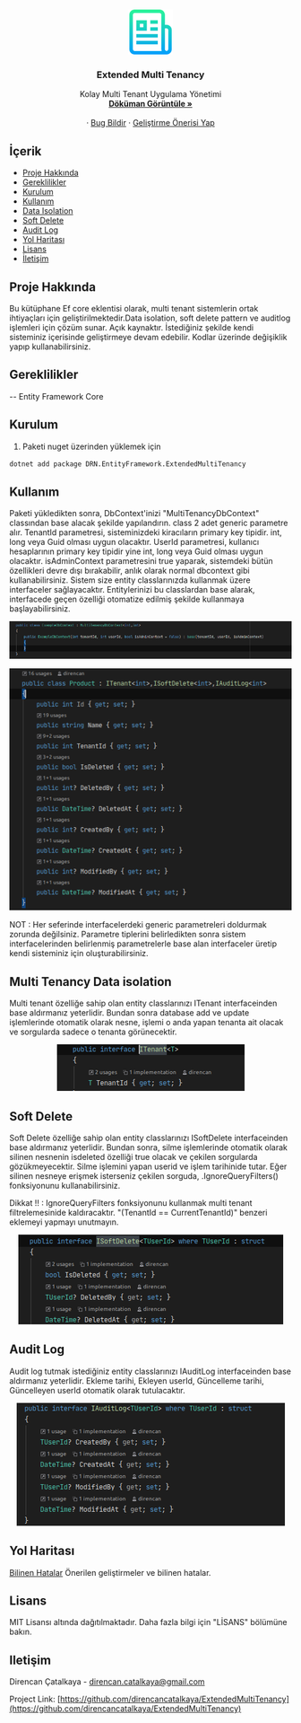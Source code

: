 

<!-- PROJECT LOGO -->
<br />
<p align="center">
    <img src="images/logo.png" alt="Logo" width="80" height="80">

  <h3 align="center">Extended Multi Tenancy</h3>

  <p align="center">
    Kolay Multi Tenant Uygulama Yönetimi
    <br />
    <a href="https://github.com/direncancatalkaya/ExtendedMultiTenancy"><strong>Döküman Görüntüle »</strong></a>
    <br />
    <br />
    ·
    <a href="https://github.com/direncancatalkaya/ExtendedMultiTenancy/issues">Bug Bildir</a>
    ·
    <a href="https://github.com/direncancatalkaya/ExtendedMultiTenancy/issues">Geliştirme Önerisi Yap</a>
  </p>
</p>

<!-- TABLE OF CONTENTS -->
## İçerik

* [Proje Hakkında](#proje-hakkında)
* [Gereklilikler](#gereklilikler)
* [Kurulum](#kurulum)
* [Kullanım](#kullanım)
* [Data Isolation](#multi-tenancy-data-isolation)
* [Soft Delete](#soft-delete)
* [Audit Log](#audit-log)
* [Yol Haritası](#yol-haritası)
* [Lisans](#lisans)
* [İletişim](#iletişim)



<!-- ABOUT THE PROJECT -->
## Proje Hakkında

  Bu kütüphane Ef core eklentisi olarak, multi tenant sistemlerin ortak ihtiyaçları için geliştirilmektedir.Data isolation, soft delete pattern ve auditlog işlemleri için çözüm sunar. Açık kaynaktır. İstediğiniz şekilde kendi sisteminiz içerisinde geliştirmeye devam edebilir. Kodlar üzerinde değişiklik yapıp kullanabilirsiniz.


## Gereklilikler

-- Entity Framework Core

## Kurulum

1. Paketi nuget üzerinden yüklemek için
```sh
dotnet add package DRN.EntityFramework.ExtendedMultiTenancy
```

<!-- USAGE EXAMPLES -->
## Kullanım

Paketi yükledikten sonra, DbContext'inizi "MultiTenancyDbContext" classından base alacak şekilde yapılandırın.
class 2 adet generic parametre alır. TenantId parametresi, sisteminizdeki kiracıların primary key tipidir. int, long veya Guid olması uygun olacaktır.
UserId parametresi, kullanıcı hesaplarının primary key tipidir yine int, long veya Guid olması uygun olacaktır.
isAdminContext parametresini true yaparak, sistemdeki bütün özellikleri devre dışı bırakabilir, anlık olarak normal dbcontext gibi kullanabilirsiniz.
Sistem size entity classlarınızda kullanmak üzere interfaceler sağlayacaktır. Entitylerinizi bu classlardan base alarak,
interfacede geçen özelliği otomatize edilmiş şekilde kullanmaya başlayabilirsiniz.

<p align="center">
    <img src="images/ExampleDbContext.png" alt="Logo">
</p>

<p align="center">
    <img src="images/Example.png" alt="Logo">
</p>

 NOT : Her seferinde interfacelerdeki generic parametreleri doldurmak zorunda değilsiniz. Parametre tiplerini belirledikten sonra sistem interfacelerinden belirlenmiş parametrelerle base alan interfaceler üretip kendi sisteminiz için oluşturabilirsiniz.


## Multi Tenancy Data isolation

Multi tenant özelliğe sahip olan entity classlarınızı ITenant interfaceinden base aldırmanız yeterlidir. Bundan sonra database add ve update işlemlerinde otomatik olarak nesne, işlemi o anda yapan tenanta ait olacak ve sorgularda sadece o tenanta görünecektir.

<p align="center">
    <img src="images/MultiTenancy.png" alt="Logo">
</p>

## Soft Delete

Soft Delete özelliğe sahip olan entity classlarınızı ISoftDelete interfaceinden base aldırmanız yeterlidir. Bundan sonra, silme işlemlerinde otomatik olarak silinen nesnenin isdeleted özelliği true olacak ve çekilen sorgularda gözükmeyecektir. Silme işlemini yapan userid ve işlem tarihinide tutar. Eğer silinen nesneye erişmek isterseniz çekilen sorguda, .IgnoreQueryFilters() fonksiyonunu kullanabilirsiniz. 

Dikkat !! : IgnoreQueryFilters fonksiyonunu kullanmak multi tenant filtrelemesinide kaldıracaktır. "(TenantId == CurrentTenantId)" benzeri eklemeyi yapmayı unutmayın.

<p align="center">
    <img src="images/SoftDelete.png" alt="Logo">
</p>

## Audit Log

Audit log tutmak istediğiniz entity classlarınızı IAuditLog interfaceinden base aldırmanız yeterlidir. Ekleme tarihi, Ekleyen userId, Güncelleme tarihi, Güncelleyen userId otomatik olarak tutulacaktır.


<p align="center">
    <img src="images/AuditLog.png" alt="Logo">
</p>

<!-- ROADMAP -->
## Yol Haritası

[Bilinen Hatalar](https://github.com/direncancatalkaya/ExtendedMultiTenancy/issues)  Önerilen geliştirmeler ve bilinen hatalar.


<!-- LICENSE -->
## Lisans

MIT Lisansı altında dağıtılmaktadır. Daha fazla bilgi için "LİSANS" bölümüne bakın.

<!-- CONTACT -->
## Iletişim

Direncan Çatalkaya  - direncan.catalkaya@gmail.com

Project Link: [https://github.com/direncancatalkaya/ExtendedMultiTenancy](https://github.com/direncancatalkaya/ExtendedMultiTenancy)




<!-- MARKDOWN LINKS & IMAGES -->
<!-- https://www.markdownguide.org/basic-syntax/#reference-style-links -->
[contributors-shield]: https://img.shields.io/github/contributors/direncancatalkaya/ExtendedMultiTenancy.svg?style=flat-square
[contributors-url]: https://github.com/direncancatalkaya/ExtendedMultiTenancy/graphs/contributors
[forks-shield]: https://img.shields.io/github/forks/direncancatalkaya/ExtendedMultiTenancy.svg?style=flat-square
[forks-url]: https://github.com/direncancatalkaya/ExtendedMultiTenancy/network/members
[stars-shield]: https://img.shields.io/github/stars/direncancatalkaya/ExtendedMultiTenancy.svg?style=flat-square
[stars-url]: https://github.com/direncancatalkaya/ExtendedMultiTenancy/stargazers
[issues-shield]: https://img.shields.io/github/issues/direncancatalkaya/ExtendedMultiTenancy.svg?style=flat-square
[issues-url]: https://github.com/direncancatalkaya/ExtendedMultiTenancy/issues
[license-shield]: https://img.shields.io/github/license/direncancatalkaya/ExtendedMultiTenancy.svg?style=flat-square
[license-url]: https://github.com/direncancatalkaya/ExtendedMultiTenancy/blob/master/LICENSE.txt
[linkedin-shield]: https://img.shields.io/badge/-LinkedIn-black.svg?style=flat-square&logo=linkedin&colorB=555
[linkedin-url]: https://linkedin.com/in/direncancatalkaya

